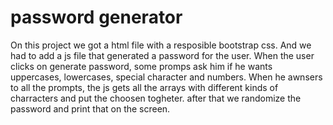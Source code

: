 # password generator
 
On this project we got a html file with a resposible bootstrap css. And we had to add a js file that generated a password for the user. When the user clicks on generate password, some promps ask him if he wants uppercases, lowercases, special character and numbers. When he awnsers to all the prompts, the js gets all the arrays with different kinds of charracters and put the choosen togheter. after that we randomize the password and print that on the screen.
